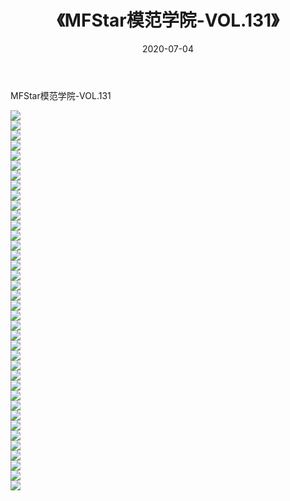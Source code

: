 ﻿---
layout: post
title:  《MFStar模范学院-VOL.131》
date:   2020-07-04
img: http://img.660000.xyz/Sharelink/网络美图/2020/MFStar模范学院-VOL.131/000.jpg
categories: [美女, 清纯, 唯美]
---

MFStar模范学院-VOL.131

  ![](http://img.660000.xyz/Sharelink/网络美图/2020/MFStar模范学院-VOL.131/001.jpg) <br> ![](http://img.660000.xyz/Sharelink/网络美图/2020/MFStar模范学院-VOL.131/002.jpg) <br> ![](http://img.660000.xyz/Sharelink/网络美图/2020/MFStar模范学院-VOL.131/003.jpg) <br> ![](http://img.660000.xyz/Sharelink/网络美图/2020/MFStar模范学院-VOL.131/004.jpg) <br> ![](http://img.660000.xyz/Sharelink/网络美图/2020/MFStar模范学院-VOL.131/005.jpg) <br> ![](http://img.660000.xyz/Sharelink/网络美图/2020/MFStar模范学院-VOL.131/006.jpg) <br> ![](http://img.660000.xyz/Sharelink/网络美图/2020/MFStar模范学院-VOL.131/007.jpg) <br> ![](http://img.660000.xyz/Sharelink/网络美图/2020/MFStar模范学院-VOL.131/008.jpg) <br> ![](http://img.660000.xyz/Sharelink/网络美图/2020/MFStar模范学院-VOL.131/009.jpg) <br> ![](http://img.660000.xyz/Sharelink/网络美图/2020/MFStar模范学院-VOL.131/010.jpg) <br> ![](http://img.660000.xyz/Sharelink/网络美图/2020/MFStar模范学院-VOL.131/011.jpg) <br> ![](http://img.660000.xyz/Sharelink/网络美图/2020/MFStar模范学院-VOL.131/012.jpg) <br> ![](http://img.660000.xyz/Sharelink/网络美图/2020/MFStar模范学院-VOL.131/013.jpg) <br> ![](http://img.660000.xyz/Sharelink/网络美图/2020/MFStar模范学院-VOL.131/014.jpg) <br> ![](http://img.660000.xyz/Sharelink/网络美图/2020/MFStar模范学院-VOL.131/015.jpg) <br> ![](http://img.660000.xyz/Sharelink/网络美图/2020/MFStar模范学院-VOL.131/016.jpg) <br> ![](http://img.660000.xyz/Sharelink/网络美图/2020/MFStar模范学院-VOL.131/017.jpg) <br> ![](http://img.660000.xyz/Sharelink/网络美图/2020/MFStar模范学院-VOL.131/018.jpg) <br> ![](http://img.660000.xyz/Sharelink/网络美图/2020/MFStar模范学院-VOL.131/019.jpg) <br> ![](http://img.660000.xyz/Sharelink/网络美图/2020/MFStar模范学院-VOL.131/020.jpg) <br> ![](http://img.660000.xyz/Sharelink/网络美图/2020/MFStar模范学院-VOL.131/021.jpg) <br> ![](http://img.660000.xyz/Sharelink/网络美图/2020/MFStar模范学院-VOL.131/022.jpg) <br> ![](http://img.660000.xyz/Sharelink/网络美图/2020/MFStar模范学院-VOL.131/023.jpg) <br> ![](http://img.660000.xyz/Sharelink/网络美图/2020/MFStar模范学院-VOL.131/024.jpg) <br> ![](http://img.660000.xyz/Sharelink/网络美图/2020/MFStar模范学院-VOL.131/025.jpg) <br> ![](http://img.660000.xyz/Sharelink/网络美图/2020/MFStar模范学院-VOL.131/026.jpg) <br> ![](http://img.660000.xyz/Sharelink/网络美图/2020/MFStar模范学院-VOL.131/027.jpg) <br> ![](http://img.660000.xyz/Sharelink/网络美图/2020/MFStar模范学院-VOL.131/028.jpg) <br> ![](http://img.660000.xyz/Sharelink/网络美图/2020/MFStar模范学院-VOL.131/029.jpg) <br> ![](http://img.660000.xyz/Sharelink/网络美图/2020/MFStar模范学院-VOL.131/030.jpg) <br> ![](http://img.660000.xyz/Sharelink/网络美图/2020/MFStar模范学院-VOL.131/031.jpg) <br> ![](http://img.660000.xyz/Sharelink/网络美图/2020/MFStar模范学院-VOL.131/032.jpg) <br> ![](http://img.660000.xyz/Sharelink/网络美图/2020/MFStar模范学院-VOL.131/033.jpg) <br> ![](http://img.660000.xyz/Sharelink/网络美图/2020/MFStar模范学院-VOL.131/034.jpg) <br> ![](http://img.660000.xyz/Sharelink/网络美图/2020/MFStar模范学院-VOL.131/035.jpg) <br> ![](http://img.660000.xyz/Sharelink/网络美图/2020/MFStar模范学院-VOL.131/036.jpg) <br> ![](http://img.660000.xyz/Sharelink/网络美图/2020/MFStar模范学院-VOL.131/037.jpg) <br> ![](http://img.660000.xyz/Sharelink/网络美图/2020/MFStar模范学院-VOL.131/038.jpg) <br>